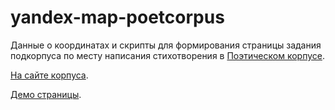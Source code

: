 # yandex-map-poetcorpus
Данные о координатах и скрипты для формирования страницы задания подкорпуса по месту написания стихотворения в [Поэтическом корпусе](http://ruscorpora.ru/search-poetic.html).

[На сайте корпуса](http://ruscorpora.ru/saas/poetry_map.html).

[Демо страницы](http://nevmenandr.net/pages/poetry_map.php).

